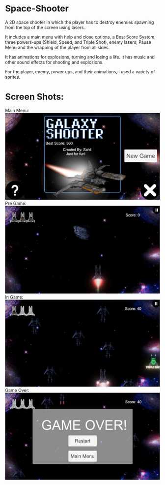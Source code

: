 # Space-Shooter
A 2D space shooter in which the player has to destroy enemies spawning from the top of the screen using lasers. 

It includes a main menu with help and close options, a Best Score System, three powers-ups (Shield, Speed, and Triple Shot), enemy lasers, Pause Menu and the wrapping of the player from all sides.

It has animations for explosions, turning and losing a life.
It has music and other sound effects for shooting and explosions.

For the player, enemy, power ups, and their animations, I used a variety of sprites.
# Screen Shots:
Main Menu:
![alt text](https://raw.githubusercontent.com/sahilahmed0707/Space-Shooter/main/1Main%20Menu.jpg "Main Menu")
Pre Game:
![alt text](https://raw.githubusercontent.com/sahilahmed0707/Space-Shooter/main/2Pregame.jpg "Pregame")
In Game:
![alt text](https://raw.githubusercontent.com/sahilahmed0707/Space-Shooter/main/3Ingame.jpg "Ingame")
Game Over:
![alt text](https://raw.githubusercontent.com/sahilahmed0707/Space-Shooter/main/4GameOver.jpg "Game Over")
